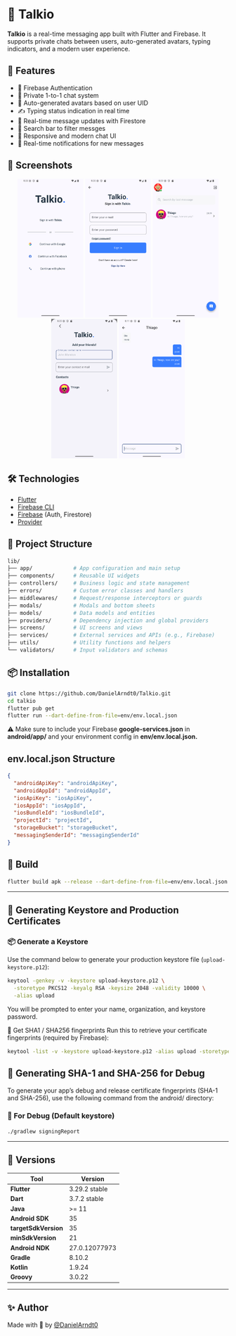 
# 📱 Talkio

**Talkio** is a real-time messaging app built with Flutter and Firebase. It supports private chats between users, auto-generated avatars, typing indicators, and a modern user experience.

## 🚀 Features

- 🔐 Firebase Authentication  
- 💬 Private 1-to-1 chat system  
- 👤 Auto-generated avatars based on user UID  
- ✍️ Typing status indication in real time  
- 📩 Real-time message updates with Firestore  
- 🔎 Search bar to filter messges  
- 📱 Responsive and modern chat UI
- 🔔 Real-time notifications for new messages

## 📱 Screenshots

<p align="center">
  <img src="images/Screenshots/screenshot(1).png" width="150" />
  <img src="images/Screenshots/screenshot(2).png" width="150" />
  <img src="images/Screenshots/screenshot(4).png" width="150" />
  <img src="images/Screenshots/screenshot(5).png" width="150" />
  <img src="images/Screenshots/screenshot(6).png" width="150" />
</p>

## 🛠 Technologies

- [Flutter](https://flutter.dev/)
- [Firebase CLI](https://firebase.google.com/docs/cli)
- [Firebase](https://firebase.google.com/) (Auth, Firestore)
- [Provider](https://pub.dev/packages/provider)

## 📂 Project Structure
```bash
lib/
├── app/             # App configuration and main setup
├── components/      # Reusable UI widgets
├── controllers/     # Business logic and state management
├── errors/          # Custom error classes and handlers
├── middlewares/     # Request/response interceptors or guards
├── modals/          # Modals and bottom sheets
├── models/          # Data models and entities
├── providers/       # Dependency injection and global providers
├── screens/         # UI screens and views
├── services/        # External services and APIs (e.g., Firebase)
├── utils/           # Utility functions and helpers
└── validators/      # Input validators and schemas
```

## 📦 Installation
```bash
git clone https://github.com/DanielArndt0/Talkio.git
cd talkio
flutter pub get
flutter run --dart-define-from-file=env/env.local.json
```
⚠️ Make sure to include your Firebase **google-services.json** in **android/app/**
and your environment config in **env/env.local.json.**

## env.local.json Structure
```json
{
  "androidApiKey": "androidApiKey",
  "androidAppId": "androidAppId",
  "iosApiKey": "iosApiKey",
  "iosAppId": "iosAppId",
  "iosBundleId": "iosBundleId",
  "projectId": "projectId",
  "storageBucket": "storageBucket",
  "messagingSenderId": "messagingSenderId"
}
```

## 🧪 Build
```bash
flutter build apk --release --dart-define-from-file=env/env.local.json
```
---

## 🔐 Generating Keystore and Production Certificates

### 📦 Generate a Keystore
Use the command below to generate your production keystore file (`upload-keystore.p12`):

```bash
keytool -genkey -v -keystore upload-keystore.p12 \
  -storetype PKCS12 -keyalg RSA -keysize 2048 -validity 10000 \
  -alias upload
```
You will be prompted to enter your name, organization, and keystore password.

🔑 Get SHA1 / SHA256 fingerprints
Run this to retrieve your certificate fingerprints (required by Firebase):

```bash
keytool -list -v -keystore upload-keystore.p12 -alias upload -storetype PKCS12
```

## 🔐 Generating SHA-1 and SHA-256 for Debug
To generate your app’s debug and release certificate fingerprints (SHA-1 and SHA-256), use the following command from the android/ directory:

### 🔧 For Debug (Default keystore)
```bash
./gradlew signingReport
```

---

## 🧰 Versions

| Tool              | Version         |
|-------------------|-----------------|
| **Flutter**       | 3.29.2 stable       |
| **Dart**          | 3.7.2 stable       |
| **Java**          | >= 11        |
| **Android SDK**   | 35           |
| **targetSdkVersion** | 35          |
| **minSdkVersion** | 21              |
| **Android NDK**   | 27.0.12077973           |
| **Gradle**        | 8.10.2          |
| **Kotlin**        | 1.9.24           |
| **Groovy**        | 3.0.22           |
---

## ✨ Author

Made with 💙 by [@DanielArndt0](https://github.com/DanielArndt0)
